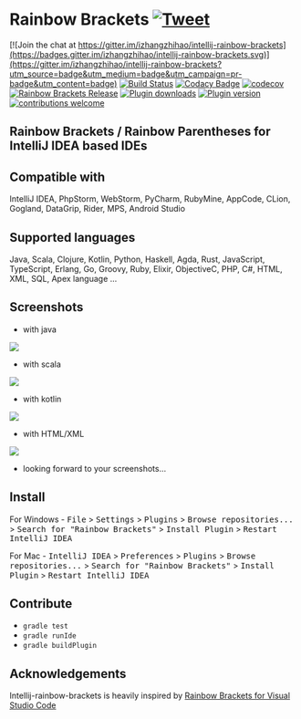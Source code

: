 # Rainbow Brackets [![Tweet](https://img.shields.io/twitter/url/http/shields.io.svg?style=social&logo=twitter)](https://twitter.com/intent/tweet?text=Rainbowify+your+IDE&url=https://github.com/izhangzhihao/intellij-rainbow-brackets&via=izhangzhihao&hashtags=rainbow,IntelliJIDEA,DriveToDevelop,idea,developers)

[![Join the chat at https://gitter.im/izhangzhihao/intellij-rainbow-brackets](https://badges.gitter.im/izhangzhihao/intellij-rainbow-brackets.svg)](https://gitter.im/izhangzhihao/intellij-rainbow-brackets?utm_source=badge&utm_medium=badge&utm_campaign=pr-badge&utm_content=badge)
[![Build Status](https://travis-ci.org/izhangzhihao/intellij-rainbow-brackets.svg?branch=master)](https://travis-ci.org/izhangzhihao/intellij-rainbow-brackets) [![Codacy Badge](https://api.codacy.com/project/badge/Grade/1c72f2de07a5452da479565883d3ab74)](https://www.codacy.com/app/izhangzhihao/intellij-rainbow-brackets?utm_source=github.com&utm_medium=referral&utm_content=izhangzhihao/intellij-rainbow-brackets&utm_campaign=badger) [![codecov](https://codecov.io/gh/izhangzhihao/intellij-rainbow-brackets/branch/IC-2017.2/graph/badge.svg)](https://codecov.io/gh/izhangzhihao/intellij-rainbow-brackets) [![Rainbow Brackets Release](https://img.shields.io/github/release/izhangzhihao/intellij-rainbow-brackets.svg)](https://plugins.jetbrains.com/plugin/10080-rainbow-brackets) [![Plugin downloads](https://img.shields.io/jetbrains/plugin/d/10080-rainbow-brackets.svg)](https://plugins.jetbrains.com/plugin/10080-rainbow-brackets) [![Plugin version](https://img.shields.io/jetbrains/plugin/v/10080-rainbow-brackets.svg)](https://plugins.jetbrains.com/plugin/10080-rainbow-brackets) [![contributions welcome](https://img.shields.io/badge/contributions-welcome-brightgreen.svg?style=flat)](https://github.com/izhangzhihao/intellij-rainbow-brackets/issues)

## Rainbow Brackets / Rainbow Parentheses for IntelliJ IDEA based IDEs

## Compatible with

IntelliJ IDEA, PhpStorm, WebStorm, PyCharm, RubyMine, AppCode, CLion, Gogland, DataGrip, Rider, MPS, Android Studio

## Supported languages

Java, Scala, Clojure, Kotlin, Python, Haskell, Agda, Rust, JavaScript, TypeScript, Erlang, Go, Groovy, Ruby, Elixir, ObjectiveC, PHP, C#, HTML, XML, SQL, Apex language ...

## Screenshots

* with java

![](./screenshots/with-material-theme-ui.png)

* with scala

![](./screenshots/with-scala.png)

* with kotlin

![](./screenshots/with-kotlin.png)

* with HTML/XML

![](./screenshots/with-HTML.png)

* looking forward to your screenshots...

## Install

For Windows - <kbd>File</kbd> > <kbd>Settings</kbd> > <kbd>Plugins</kbd> > <kbd>Browse repositories...</kbd> > <kbd>Search for "Rainbow Brackets"</kbd> > <kbd>Install Plugin</kbd> > <kbd>Restart IntelliJ IDEA</kbd>

For Mac - <kbd>IntelliJ IDEA</kbd> > <kbd>Preferences</kbd> > <kbd>Plugins</kbd> > <kbd>Browse repositories...</kbd> > <kbd>Search for "Rainbow Brackets"</kbd> > <kbd>Install Plugin</kbd>  > <kbd>Restart IntelliJ IDEA</kbd>

## Contribute

* `gradle test`
* `gradle runIde`
* `gradle buildPlugin`

## Acknowledgements

Intellij-rainbow-brackets is heavily inspired by [Rainbow Brackets for Visual Studio Code](https://marketplace.visualstudio.com/items?itemName=2gua.rainbow-brackets)

